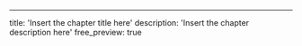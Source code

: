 ---
title: 'Insert the chapter title here'
description: 'Insert the chapter description here'
free_preview: true
